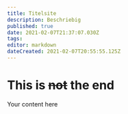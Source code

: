 ```yaml
---
title: Titelsite
description: Beschriebig
published: true
date: 2021-02-07T21:37:07.030Z
tags: 
editor: markdown
dateCreated: 2021-02-07T20:55:55.125Z
---
```


# This is ~~not~~ the end
Your content here